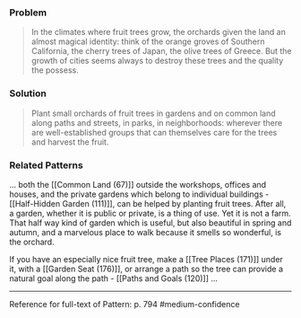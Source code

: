 ### Problem
>In the climates where fruit trees grow, the orchards given the land an almost magical identity: think of the orange groves of Southern California, the cherry trees of Japan, the olive trees of Greece. But the growth of cities seems always to destroy these trees and the quality the possess.

### Solution
>Plant small orchards of fruit trees in gardens and on common land along paths and streets, in parks, in neighborhoods: wherever there are well-established groups that can themselves care for the trees and harvest the fruit.

### Related Patterns
... both the [[Common Land (67)]] outside the workshops, offices and houses, and the private gardens which belong to individual buildings - [[Half-Hidden Garden (111)]], can be helped by planting fruit trees. After all, a garden, whether it is public or private, is a thing of use. Yet it is not a farm. That half way kind of garden which is useful, but also beautiful in spring and autumn, and a marvelous place to walk because it smells so wonderful, is the orchard.

If you have an especially nice fruit tree, make a [[Tree Places (171)]] under it, with a [[Garden Seat (176)]], or arrange a path so the tree can provide a natural goal along the path - [[Paths and Goals (120)]] ...

---
Reference for full-text of Pattern: p. 794 #medium-confidence 